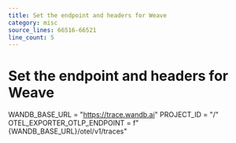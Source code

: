 ```yaml
---
title: Set the endpoint and headers for Weave
category: misc
source_lines: 66516-66521
line_count: 5
---
```


# Set the endpoint and headers for Weave
WANDB_BASE_URL = "https://trace.wandb.ai"
PROJECT_ID = "<your-entity>/<your-project>"
OTEL_EXPORTER_OTLP_ENDPOINT = f"{WANDB_BASE_URL}/otel/v1/traces"

